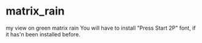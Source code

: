 # matrix_rain
my view on green matrix rain
You will have to install "Press Start 2P" font, if it has'n been installed before.
